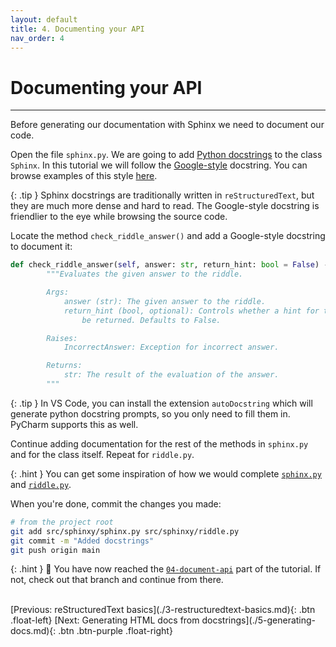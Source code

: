 ```yaml
---
layout: default
title: 4. Documenting your API
nav_order: 4
---
```


# Documenting your API

---

Before generating our documentation with Sphinx we need to document our code.

Open the file `sphinx.py`. We are going to add
[Python docstrings](https://peps.python.org/pep-0257/) to the class `Sphinx`.  In this tutorial we will follow the
[Google-style](https://google.github.io/styleguide/pyguide.html#38-comments-and-docstrings)
docstring. You can browse examples of this style
[here](https://sphinxcontrib-napoleon.readthedocs.io/en/latest/example_google.html).

{: .tip }
Sphinx docstrings are traditionally written in `reStructuredText`, but they
are much more dense and hard to read. The Google-style docstring is friendlier
to the eye while browsing the source code.

Locate the method `check_riddle_answer()` and add a Google-style docstring to document it:

```py
def check_riddle_answer(self, answer: str, return_hint: bool = False) -> str:
        """Evaluates the given answer to the riddle.

        Args:
            answer (str): The given answer to the riddle.
            return_hint (bool, optional): Controls whether a hint for the riddle should
                be returned. Defaults to False.

        Raises:
            IncorrectAnswer: Exception for incorrect answer.

        Returns:
            str: The result of the evaluation of the answer.
        """
```

{: .tip }
In VS Code, you can install the extension `autoDocstring` which will generate python
docstring prompts, so you only need to fill them in. PyCharm supports this as well.

Continue adding documentation for the rest of the methods in `sphinx.py` and for the class itself.
Repeat for `riddle.py`.

{: .hint }
You can get some inspiration of how we would complete
[`sphinx.py`](https://github.com/aelsayed95/sphinxy/blob/docstrings/src/sphinxy/sphinx.py) and
[`riddle.py`](https://github.com/aelsayed95/sphinxy/blob/docstrings/src/sphinxy/riddle.py).

When you're done, commit the changes you made:

```sh
# from the project root
git add src/sphinxy/sphinx.py src/sphinxy/riddle.py
git commit -m "Added docstrings"
git push origin main
```

{: .hint }
🙌 You have now reached the
[`04-document-api`](https://github.com/aelsayed95/sphinxy/tree/04-document-api)
part of the tutorial. If not, check out that branch and continue from there.

<br />
[Previous: reStructuredText basics](./3-restructuredtext-basics.md){: .btn .float-left}
[Next: Generating HTML docs from docstrings](./5-generating-docs.md){: .btn .btn-purple .float-right}
<br />
